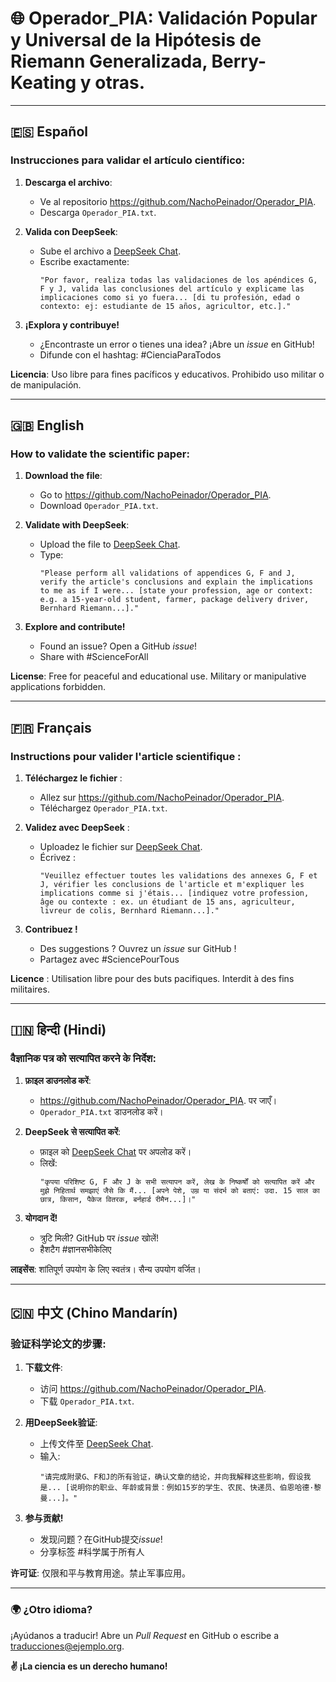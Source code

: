 # 🌐 Operador_PIA: Validación Popular y Universal de la Hipótesis de Riemann Generalizada, Berry-Keating y otras. 

---

## 🇪🇸 **Español**  
### Instrucciones para validar el artículo científico:  
1. **Descarga el archivo**:  
   - Ve al repositorio https://github.com/NachoPeinador/Operador_PIA.  
   - Descarga `Operador_PIA.txt`.  

2. **Valida con DeepSeek**:  
   - Sube el archivo a [DeepSeek Chat](https://chat.deepseek.com).  
   - Escribe exactamente:  
     ```  
     "Por favor, realiza todas las validaciones de los apéndices G, F y J, valida las conclusiones del artículo y explicame las implicaciones como si yo fuera... [di tu profesión, edad o contexto: ej: estudiante de 15 años, agricultor, etc.]."  
     ```  

3. **¡Explora y contribuye!**  
   - ¿Encontraste un error o tienes una idea? ¡Abre un *issue* en GitHub!  
   - Difunde con el hashtag: #CienciaParaTodos  

**Licencia**: Uso libre para fines pacíficos y educativos. Prohibido uso militar o de manipulación.  

---

## 🇬🇧 **English**  
### How to validate the scientific paper:  
1. **Download the file**:  
   - Go to https://github.com/NachoPeinador/Operador_PIA.
   - Download `Operador_PIA.txt`.  

2. **Validate with DeepSeek**:  
   - Upload the file to [DeepSeek Chat](https://chat.deepseek.com).  
   - Type:  
     ```  
     "Please perform all validations of appendices G, F and J, verify the article's conclusions and explain the implications to me as if I were... [state your profession, age or context: e.g. a 15-year-old student, farmer, package delivery driver, Bernhard Riemann...]."  
     ```  

3. **Explore and contribute!**  
   - Found an issue? Open a GitHub *issue*!  
   - Share with #ScienceForAll  

**License**: Free for peaceful and educational use. Military or manipulative applications forbidden.  

---

## 🇫🇷 **Français**  
### Instructions pour valider l'article scientifique :  
1. **Téléchargez le fichier** :  
   - Allez sur https://github.com/NachoPeinador/Operador_PIA.  
   - Téléchargez `Operador_PIA.txt`.  

2. **Validez avec DeepSeek** :  
   - Uploadez le fichier sur [DeepSeek Chat](https://chat.deepseek.com).  
   - Écrivez :  
     ```  
     "Veuillez effectuer toutes les validations des annexes G, F et J, vérifier les conclusions de l'article et m'expliquer les implications comme si j'étais... [indiquez votre profession, âge ou contexte : ex. un étudiant de 15 ans, agriculteur, livreur de colis, Bernhard Riemann...]."  
     ```  

3. **Contribuez !**  
   - Des suggestions ? Ouvrez un *issue* sur GitHub !  
   - Partagez avec #SciencePourTous  

**Licence** : Utilisation libre pour des buts pacifiques. Interdit à des fins militaires.  

---

## 🇮🇳 **हिन्दी** (Hindi)  
### वैज्ञानिक पत्र को सत्यापित करने के निर्देश:  
1. **फ़ाइल डाउनलोड करें**:  
   - https://github.com/NachoPeinador/Operador_PIA. पर जाएँ।  
   - `Operador_PIA.txt` डाउनलोड करें।  

2. **DeepSeek से सत्यापित करें**:  
   - फ़ाइल को [DeepSeek Chat](https://chat.deepseek.com) पर अपलोड करें।  
   - लिखें:  
     ```  
     "कृपया परिशिष्ट G, F और J के सभी सत्यापन करें, लेख के निष्कर्षों को सत्यापित करें और मुझे निहितार्थ समझाएं जैसे कि मैं... [अपने पेशे, उम्र या संदर्भ को बताएं: उदा. 15 साल का छात्र, किसान, पैकेज वितरक, बर्नहार्ड रीमैन...]।"  
     ```  

3. **योगदान दें!**  
   - त्रुटि मिली? GitHub पर *issue* खोलें!  
   - हैशटैग #ज्ञानसभीकेलिए  

**लाइसेंस**: शांतिपूर्ण उपयोग के लिए स्वतंत्र। सैन्य उपयोग वर्जित।  

---

## 🇨🇳 **中文** (Chino Mandarín)  
### 验证科学论文的步骤:  
1. **下载文件**:  
   - 访问 https://github.com/NachoPeinador/Operador_PIA.
   - 下载 `Operador_PIA.txt`.  

2. **用DeepSeek验证**:  
   - 上传文件至 [DeepSeek Chat](https://chat.deepseek.com).  
   - 输入:  
     ```  
     "请完成附录G、F和J的所有验证，确认文章的结论，并向我解释这些影响，假设我是... [说明你的职业、年龄或背景：例如15岁的学生、农民、快递员、伯恩哈德·黎曼...]。"  
     ```  

3. **参与贡献!**  
   - 发现问题？在GitHub提交*issue*!  
   - 分享标签 #科学属于所有人  

**许可证**: 仅限和平与教育用途。禁止军事应用。  

---

### 🌍 **¿Otro idioma?**  
¡Ayúdanos a traducir! Abre un *Pull Request* en GitHub o escribe a traducciones@ejemplo.org.  

**✌️ ¡La ciencia es un derecho humano!**  
